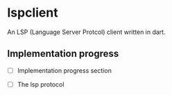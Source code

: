 # lspclient

An LSP (Language Server Protcol) client written in dart. 

## Implementation progress
- [ ] Implementation progress section
- [ ] The lsp protocol
 

